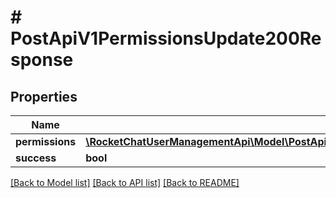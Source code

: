 # # PostApiV1PermissionsUpdate200Response

## Properties

Name | Type | Description | Notes
------------ | ------------- | ------------- | -------------
**permissions** | [**\RocketChatUserManagementApi\Model\PostApiV1PermissionsUpdate200ResponsePermissionsInner[]**](PostApiV1PermissionsUpdate200ResponsePermissionsInner.md) |  | [optional]
**success** | **bool** |  | [optional]

[[Back to Model list]](../../README.md#models) [[Back to API list]](../../README.md#endpoints) [[Back to README]](../../README.md)
